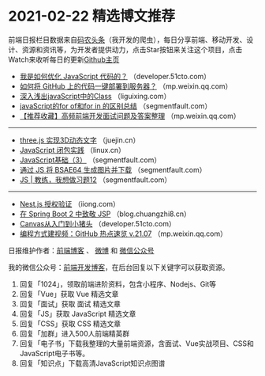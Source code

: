 # 2021-02-22 精选博文推荐

前端日报栏目数据来自[码农头条](http://hao.caibaojian.com.cn/)（我开发的爬虫），每日分享前端、移动开发、设计、资源和资讯等，为开发者提供动力，点击Star按钮来关注这个项目，点击Watch来收听每日的更新[Github主页](https://github.com/kujian/frontendDaily)
* [我是如何优化 JavaScript 代码的？](https://developer.51cto.com/art/202102/646479.htm) （developer.51cto.com）
* [如何将 GitHub 上的代码一键部署到服务器？](https://mp.weixin.qq.com/s/DcrTMYV9InTIN5iSOXFvLg) （mp.weixin.qq.com）
* [深入浅出javaScript中的Class](http://liguixing.com/archives/1410) （liguixing.com）
* [javaScript的for of和for in 的区别总结](https://segmentfault.com/a/1190000039246090) （segmentfault.com）
* [【推荐收藏】高频前端开发面试问题及答案整理](https://mp.weixin.qq.com/s?__biz=MzA4Nzg0MDM5Nw==&mid=2247492537&idx=1&sn=aa430cbb17a9d4a927907d4abb39fad7) （mp.weixin.qq.com）

***
* [three.js 实现3D动态文字](https://juejin.cn/post/6931647184349691911) （juejin.cn）
* [JavaScript 闭包实践](https://linux.cn/article-13140-1.html) （linux.cn）
* [JavaScript基础（3）](https://segmentfault.com/a/1190000039245676) （segmentfault.com）
* [通过 JS 将 BSAE64 生成图片并下载](https://segmentfault.com/a/1190000039244787) （segmentfault.com）
* [JS | 教练，我想做习题12](https://segmentfault.com/a/1190000039244481) （segmentfault.com）

***
* [Nest.js 授权验证](https://iiong.com/nest-js-authorization-verification/) （iiong.com）
* [在 Spring Boot 2 中致敬 JSP](http://blog.chuangzhi8.cn/posts/11-spring-boot-2-with-jsp-view.html) （blog.chuangzhi8.cn）
* [Canvas从入门到小猪头](https://developer.51cto.com/art/202102/646492.htm) （developer.51cto.com）
* [编程方式建视频：GitHub 热点速览 v.21.07](https://mp.weixin.qq.com/s/AbqsrmpwC98PO1wOYODMGA) （mp.weixin.qq.com）

日报维护作者：[前端博客](http://caibaojian.com.cn/) 、 [微博](http://weibo.com/kujian) 和 [微信公众号](https://open.weixin.qq.com/qr/code?username=caibaojian_com)

我的微信公众号：[前端开发博客](https://open.weixin.qq.com/qr/code?username=caibaojian_com)，在后台回复以下关键字可以获取资源。

1. 回复「1024」，领取前端进阶资料，包含小程序、Nodejs、Git等
2. 回复「Vue」获取 Vue 精选文章
3. 回复「面试」获取 面试 精选文章
4. 回复「JS」获取 JavaScript 精选文章
5. 回复「CSS」获取 CSS 精选文章
6. 回复「加群」进入500人前端精英群
7. 回复「电子书」下载我整理的大量前端资源，含面试、Vue实战项目、CSS和JavaScript电子书等。
8. 回复「知识点」下载高清JavaScript知识点图谱